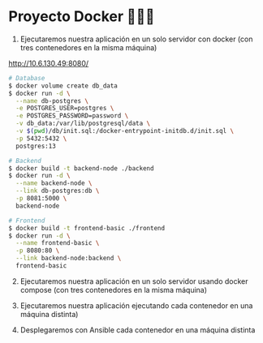 # Proyecto Docker 🐳🐳🐳

1. Ejecutaremos nuestra aplicación en un solo servidor con docker (con tres contenedores en la misma máquina)

http://10.6.130.49:8080/

```zsh
# Database
$ docker volume create db_data
$ docker run -d \
  --name db-postgres \
  -e POSTGRES_USER=postgres \
  -e POSTGRES_PASSWORD=password \
  -v db_data:/var/lib/postgresql/data \
  -v $(pwd)/db/init.sql:/docker-entrypoint-initdb.d/init.sql \
  -p 5432:5432 \
  postgres:13

# Backend
$ docker build -t backend-node ./backend
$ docker run -d \
  --name backend-node \
  --link db-postgres:db \
  -p 8081:5000 \
  backend-node

# Frontend
$ docker build -t frontend-basic ./frontend
$ docker run -d \
  --name frontend-basic \
  -p 8080:80 \
  --link backend-node:backend \
  frontend-basic
```

2. Ejecutaremos nuestra aplicación en un solo servidor usando docker compose (con tres contenedores en la misma máquina)

3. Ejecutaremos nuestra aplicación ejecutando cada contenedor en una máquina distinta)

4. Desplegaremos con Ansible cada contenedor en una máquina distinta
